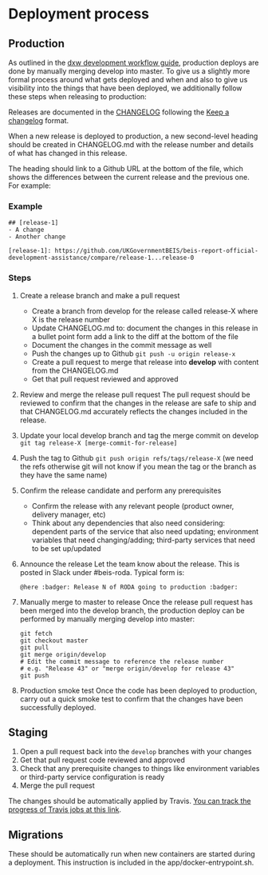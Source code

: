 # Deployment process

## Production

As outlined in the [dxw development workflow guide](http://playbook.dxw.com/#/guides/development-workflow?id=deploying), production deploys are done by manually merging develop into master. To give us a slightly more formal process around what gets deployed and when and also to give us visibility into the things that have been deployed, we additionally follow these steps when releasing to production:

Releases are documented in the [CHANGELOG](CHANGELOG.md) following the [Keep a changelog](https://keepachangelog.com/en/1.0.0/) format.

When a new release is deployed to production, a new second-level heading should be created in CHANGELOG.md with the release number and details of what has changed in this release.

The heading should link to a Github URL at the bottom of the file, which shows the differences between the current release and the previous one. For example:

### Example

```
## [release-1]
- A change
- Another change

[release-1]: https://github.com/UKGovernmentBEIS/beis-report-official-development-assistance/compare/release-1...release-0
```

### Steps

1. Create a release branch and make a pull request
    * Create a branch from develop for the release called release-X where X is the release number
    * Update CHANGELOG.md to:
      document the changes in this release in a bullet point form
      add a link to the diff at the bottom of the file
    * Document the changes in the commit message as well
    * Push the changes up to Github `git push -u origin release-x`
    * Create a pull request to merge that release into **develop** with content from the CHANGELOG.md
    * Get that pull request reviewed and approved
1. Review and merge the release pull request
    The pull request should be reviewed to confirm that the changes in the release are safe to ship and that CHANGELOG.md accurately reflects the changes included in the release.
1. Update your local develop branch and tag the merge commit on develop `git tag release-X [merge-commit-for-release]`
1. Push the tag to Github `git push origin refs/tags/release-X` (we need the
   refs otherwise git will not know if you mean the tag or the branch as they
   have the same name)
1. Confirm the release candidate and perform any prerequisites
    * Confirm the release with any relevant people (product owner, delivery manager, etc)
    * Think about any dependencies that also need considering: dependent parts of the service that also need updating; environment variables that need changing/adding; third-party services that need to be set up/updated
1. Announce the release
    Let the team know about the release. This is posted in Slack under #beis-roda. Typical form is:

    ```
    @here :badger: Release N of RODA going to production :badger:
    ```
1. Manually merge to master to release
    Once the release pull request has been merged into the develop branch, the production deploy can be performed by manually merging develop into master:
    ```
    git fetch
    git checkout master
    git pull
    git merge origin/develop
    # Edit the commit message to reference the release number
    # e.g. "Release 43" or "merge origin/develop for release 43"
    git push
    ```
1. Production smoke test
    Once the code has been deployed to production, carry out a quick smoke test to confirm that the changes have been successfully deployed.

## Staging

1. Open a pull request back into the `develop` branches with your changes
1. Get that pull request code reviewed and approved
1. Check that any prerequisite changes to things like environment variables or third-party service configuration is ready
1. Merge the pull request

The changes should be automatically applied by Travis. [You can track the progress of Travis jobs at this link](https://travis-ci.org/UKGovernmentBEIS/beis-report-official-development-assistance).

## Migrations

These should be automatically run when new containers are started during a deployment. This instruction is included in the app/docker-entrypoint.sh.
